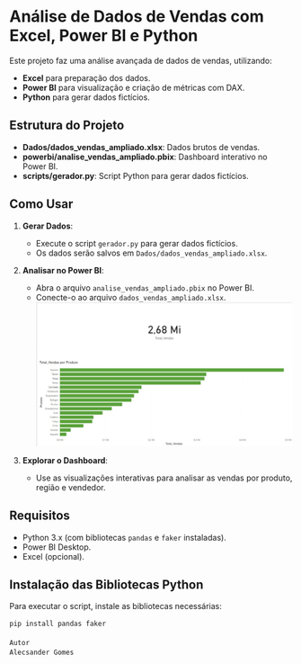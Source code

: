 # Análise de Dados de Vendas com Excel, Power BI e Python

Este projeto faz uma análise avançada de dados de vendas, utilizando:
- **Excel** para preparação dos dados.
- **Power BI** para visualização e criação de métricas com DAX.
- **Python** para gerar dados fictícios.

## Estrutura do Projeto
- **Dados/dados_vendas_ampliado.xlsx**: Dados brutos de vendas.
- **powerbi/analise_vendas_ampliado.pbix**: Dashboard interativo no Power BI.
- **scripts/gerador.py**: Script Python para gerar dados fictícios.

## Como Usar
1. **Gerar Dados**:
   - Execute o script `gerador.py` para gerar dados fictícios.
   - Os dados serão salvos em `Dados/dados_vendas_ampliado.xlsx`.

2. **Analisar no Power BI**:
   - Abra o arquivo `analise_vendas_ampliado.pbix` no Power BI.
   - Conecte-o ao arquivo `dados_vendas_ampliado.xlsx`.
     ![Texto alternativo](https://github.com/Alecsg09/analise-vendas-excel-powerbi-python/blob/main/images/analise.jpg)


3. **Explorar o Dashboard**:
   - Use as visualizações interativas para analisar as vendas por produto, região e vendedor.

## Requisitos
- Python 3.x (com bibliotecas `pandas` e `faker` instaladas).
- Power BI Desktop.
- Excel (opcional).

## Instalação das Bibliotecas Python
Para executar o script, instale as bibliotecas necessárias:
```bash
pip install pandas faker

Autor
Alecsander Gomes
